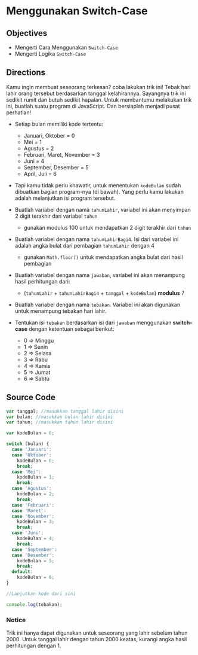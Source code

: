 # Menggunakan Switch-Case

## Objectives

* Mengerti Cara Menggunakan `Switch-Case`
* Mengerti Logika `Switch-Case`

## Directions

Kamu ingin membuat seseorang terkesan? coba lakukan trik ini! Tebak hari lahir orang tersebut berdasarkan tanggal kelahirannya. Sayangnya trik ini sedikit rumit dan butuh sedikit hapalan. Untuk membantumu melakukan trik ini, buatlah suatu program di JavaScript. Dan bersiaplah menjadi pusat perhatian!

- Setiap bulan memiliki kode tertentu:
  - Januari, Oktober = 0
  - Mei = 1
  - Agustus = 2
  - Februari, Maret, November = 3
  - Juni = 4
  - September, Desember = 5
  - April, Juli = 6

- Tapi kamu tidak perlu khawatir, untuk menentukan `kodeBulan` sudah dibuatkan bagian program-nya (di bawah). Yang perlu kamu lakukan adalah melanjutkan isi program tersebut.

- Buatlah variabel dengan nama `tahunLahir`, variabel ini akan menyimpan 2 digit terakhir dari variabel `tahun`
  - gunakan modulus 100 untuk mendapatkan 2 digit terakhir dari `tahun`

- Buatlah variabel dengan nama `tahunLahirBagi4`. Isi dari variabel ini adalah angka bulat dari pembagian `tahunLahir` dengan 4
  - gunakan `Math.floor()` untuk mendapatkan angka bulat dari hasil pembagian

- Buatlah variabel dengan nama `jawaban`, variabel ini akan menampung hasil perhitungan dari:
  - (`tahunLahir` + `tahunLahirBagi4` + `tanggal` + `kodeBulan`) **modulus** 7

- Buatlah variabel dengan nama `tebakan`. Variabel ini akan digunakan untuk menampung tebakan hari lahir.

- Tentukan isi `tebakan` berdasarkan isi dari `jawaban` menggunakan **switch-case** dengan ketentuan sebagai berikut:
  - 0 => Minggu
  - 1 => Senin
  - 2 => Selasa
  - 3 => Rabu
  - 4 => Kamis
  - 5 => Jumat
  - 6 => Sabtu

## Source Code

```javascript
var tanggal; //masukkan tanggal lahir disini
var bulan; //masukkan bulan lahir disini
var tahun; //masukkan tahun lahir disini

var kodeBulan = 0;

switch (bulan) {
  case 'Januari':
  case 'Oktober':
    kodeBulan = 0;
    break;
  case 'Mei':
    kodeBulan = 1;
    break;
  case 'Agustus':
    kodeBulan = 2;
    break;
  case 'Februari':
  case 'Maret':
  case 'November':
    kodeBulan = 3;
    break;
  case 'Juni':
    kodeBulan = 4;
    break;
  case 'September':
  case 'Desember':
    kodeBulan = 5;
    break;
  default:
    kodeBulan = 6;
}

//Lanjutkan kode dari sini

console.log(tebakan);

```

### Notice

Trik ini hanya dapat digunakan untuk seseorang yang lahir sebelum tahun 2000. Untuk tanggal lahir dengan tahun 2000 keatas, kurangi angka hasil perhitungan dengan 1.
